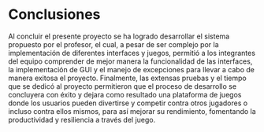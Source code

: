 # Conclusiones
Al concluir el presente proyecto se ha logrado desarrollar el sistema propuesto por el profesor, el cual, a pesar de ser complejo por la implementación de diferentes interfaces y juegos, permitió a los integrantes del equipo comprender de mejor manera la funcionalidad de las interfaces, la implementación de GUI y el manejo de excepciones para llevar a cabo de manera exitosa el proyecto. Finalmente, las extensas pruebas y el tiempo que se dedicó al proyecto permitieron que el proceso de desarrollo se concluyera con éxito y dejara como resultado una plataforma de juegos donde los usuarios pueden divertirse y competir contra otros jugadores o incluso contra ellos mismos, para así mejorar su rendimiento, fomentando la productividad y resiliencia a través del juego.